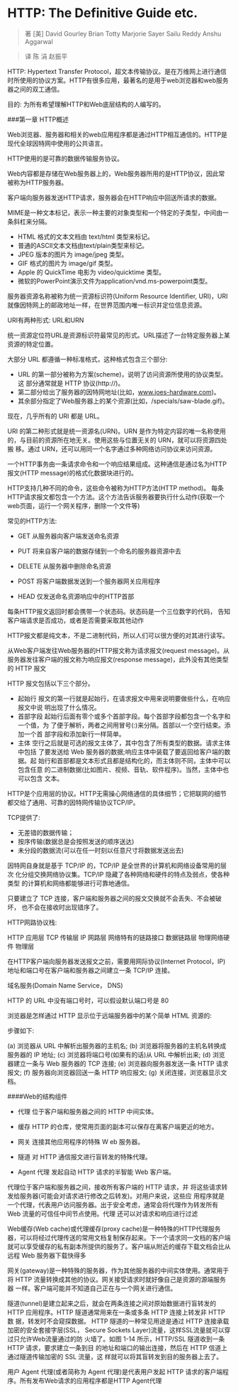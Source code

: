 # HTTP: The Definitive Guide etc.

> 著    [美] David Gourley Brian Totty Marjorie Sayer         Sailu Reddy Anshu Aggarwal

> 译    陈 涓 赵振平


HTTP: Hypertext Transfer Protocol，超文本传输协议。是在万维网上进行通信时所使用的协议方案。HTTP有很多应用，最著名的是用于web浏览器和web服务器之间的双工通信。

目的: 为所有希望理解HTTP和Web底层结构的人编写的。

###第一章 HTTP概述

Web浏览器、服务器和相关的web应用程序都是通过HTTP相互通信的。HTTP是现代全球因特网中使用的公共语言。

HTTP使用的是可靠的数据传输服务协议。

Web内容都是存储在Web服务器上的，Web服务器所用的是HTTP协议，因此常被称为HTTP服务器。

客户端向服务器发送HTTP请求，服务器会在HTTP响应中回送所请求的数据。
 

MIME是一种文本标记，表示一种主要的对象类型和一个特定的子类型，中间由一条斜杠来分隔。

- HTML 格式的文本文档由 text/html 类型来标记。
- 普通的ASCII文本文档由text/plain类型来标记。
- JPEG 版本的图片为 image/jpeg 类型。
- GIF 格式的图片为 image/gif 类型。
- Apple 的 QuickTime 电影为 video/quicktime 类型。
- 微软的PowerPoint演示文件为application/vnd.ms-powerpoint类型。

服务器资源名称被称为统一资源标识符(Uniform Resource Identifier, URI)，URI就像因特网上的邮政地址一样，在世界范围内唯一标识并定位信息资源。

URI有两种形式: URL和URN

统一资源定位符URL是资源标识符最常见的形式。URL描述了一台特定服务器上某资源的特定位置。

大部分 URL 都遵循一种标准格式，这种格式包含三个部分:

- URL 的第一部分被称为方案(scheme)，说明了访问资源所使用的协议类型。这 部分通常就是 HTTP 协议(http://)。
- 第二部分给出了服务器的因特网地址(比如，www.joes-hardware.com)。
- 其余部分指定了Web服务器上的某个资源(比如，/specials/saw-blade.gif)。

现在，几乎所有的 URI 都是 URL。

URI 的第二种形式就是统一资源名(URN)。URN 是作为特定内容的唯一名称使用 的，与目前的资源所在地无关。使用这些与位置无关的 URN，就可以将资源四处搬 移。通过 URN，还可以用同一个名字通过多种网络访问协议来访问资源。

一个HTTP事务由一条请求命令和一个响应结果组成。这种通信是通过名为HTTP报文(HTTP message)的格式化数据块进行的。

HTTP支持几种不同的命令，这些命令被称为HTTP方法(HTTP method)。
每条HTTP请求报文都包含一个方法。这个方法告诉服务器要执行什么动作(获取一个web页面，运行一个网关程序，删除一个文件等)

常见的HTTP方法:

- GET		从服务器向客户端发送命名资源

- PUT		将来自客户端的数据存储到一个命名的服务器资源中去

- DELETE		从服务器中删除命名资源

- POST		将客户端数据发送到一个服务器网关应用程序

- HEAD		仅发送命名资源响应中的HTTP首部

每条HTTP报文返回时都会携带一个状态码。状态码是一个三位数字的代码， 告知客户端请求是否成功，或者是否需要采取其他动作

HTTP报文都是纯文本，不是二进制代码，所以人们可以很方便的对其进行读写。

从Web客户端发往Web服务器的HTTP报文称为请求报文(request message)。从 服务器发往客户端的报文称为响应报文(response message)，此外没有其他类型的 HTTP 报文


HTTP 报文包括以下三个部分。

- 起始行 报文的第一行就是起始行，在请求报文中用来说明要做些什么，在响应报文中说 明出现了什么情况。
- 首部字段 起始行后面有零个或多个首部字段。每个首部字段都包含一个名字和一个值，为 了便于解析，两者之间用冒号(:)来分隔。首部以一个空行结束。添加一个首 部字段和添加新行一样简单。
- 主体 空行之后就是可选的报文主体了，其中包含了所有类型的数据。请求主体中包括 了要发送给 Web 服务器的数据;响应主体中装载了要返回给客户端的数据。起 始行和首部都是文本形式且都是结构化的，而主体则不同，主体中可以包含任意 的二进制数据(比如图片、视频、音轨、软件程序)。当然，主体中也可以包含 文本。

HTTP是个应用层的协议。HTTP无需操心网络通信的具体细节；它把联网的细节都交给了通用、可靠的因特网传输协议TCP/IP。

TCP提供了:

- 无差错的数据传输；
- 按序传输(数据总是会按照发送的顺序送达)
- 未分段的数据流(可以在任一时刻以任意尺寸将数据发送出去)

因特网自身就是基于 TCP/IP 的，TCP/IP 是全世界的计算机和网络设备常用的层次 化分组交换网络协议集。TCP/IP 隐藏了各种网络和硬件的特点及弱点，使各种类型 的计算机和网络都能够进行可靠地通信。

只要建立了 TCP 连接，客户端和服务器之间的报文交换就不会丢失、不会被破坏， 也不会在接收时出现错序了。

HTTP网路协议栈:

HTTP		应用层
TCP		传输层
IP			网路层
网络特有的链路接口		数据链路层
物理网络硬件		物理层

在HTTP客户端向服务器发送报文之前，需要用网际协议(Internet Protocol，IP) 地址和端口号在客户端和服务器之间建立一条 TCP/IP 连接。

域名服务(Domain Name Service， DNS)

HTTP 的 URL 中没有端口号时，可以假设默认端口号是 80

浏览器是怎样通过 HTTP 显示位于远端服务器中的某个简单 HTML 资源的:

步骤如下:

(a) 浏览器从 URL 中解析出服务器的主机名;
(b) 浏览器将服务器的主机名转换成服务器的 IP 地址; (c) 浏览器将端口号(如果有的话)从 URL 中解析出来; (d) 浏览器建立一条与 Web 服务器的 TCP 连接;
(e) 浏览器向服务器发送一条 HTTP 请求报文;
(f) 服务器向浏览器回送一条 HTTP 响应报文;
(g) 关闭连接，浏览器显示文档。

####Web的结构组件

- 代理
位于客户端和服务器之间的 HTTP 中间实体。

- 缓存
HTTP 的仓库，使常用页面的副本可以保存在离客户端更近的地方。

- 网关
连接其他应用程序的特殊 W eb 服务器。

- 隧道
对 HTTP 通信报文进行盲转发的特殊代理。

- Agent 代理
发起自动 HTTP 请求的半智能 Web 客户端。

代理位于客户端和服务器之间，接收所有客户端的 HTTP 请求，并 将这些请求转发给服务器(可能会对请求进行修改之后转发)。对用户来说，这些应 用程序就是一个代理，代表用户访问服务器。出于安全考虑，通常会将代理作为转发所有 Web 流量的可信任中间节点使用。代理 还可以对请求和响应进行过滤


Web缓存(Web cache)或代理缓存(proxy cache)是一种特殊的HTTP代理服务 器，可以将经过代理传送的常用文档复制保存起来。下一个请求同一文档的客户端 就可以享受缓存的私有副本所提供的服务了。客户端从附近的缓存下载文档会比从远程 Web 服务器下载快得多


网关(gateway)是一种特殊的服务器，作为其他服务器的中间实体使用。通常用于 将 HTTP 流量转换成其他的协议。网关接受请求时就好像自己是资源的源端服务器 一样。客户端可能并不知道自己正在与一个网关进行通信。

隧道(tunnel)是建立起来之后，就会在两条连接之间对原始数据进行盲转发的 HTTP 应用程序。HTTP 隧道通常用来在一条或多条 HTTP 连接上转发非 HTTP 数 据，转发时不会窥探数据。
HTTP 隧道的一种常见用途是通过 HTTP 连接承载加密的安全套接字层(SSL， Secure Sockets Layer)流量，这样SSL流量就可以穿过只允许Web流量通过的防 火墙了。如图 1-14 所示，HTTP/SSL 隧道收到一条 HTTP 请求，要求建立一条到目 的地址和端口的输出连接，然后在 HTTP 信道上通过隧道传输加密的 SSL 流量，这 样就可以将其盲转发到目的服务器上去了。

用户 Agent 代理(或者简称为 Agent 代理)是代表用户发起 HTTP 请求的客户端程 序。所有发布Web请求的应用程序都是HTTP Agent代理



















